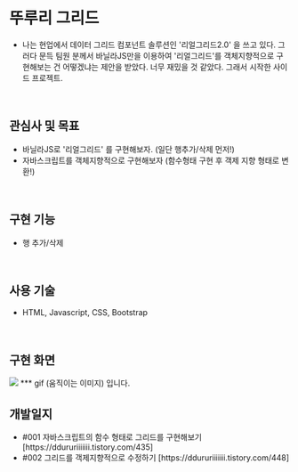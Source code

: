 <h1>뚜루리 그리드</h1>
 <ul>
     <li>나는 현업에서 데이터 그리드 컴포넌트 솔루션인 '리얼그리드2.0' 을 쓰고 있다. 
       그러다 문득 팀원 분께서 바닐라JS만을 이용하여 '리얼그리드'를 객체지향적으로 구현해보는 건 어떻겠냐는 제안을 받았다. 너무 재밌을 것 같았다. 그래서 시작한 사이드 프로젝트.
     </li>
 </ul>
<br>
<h2>관심사 및 목표</h2>
 <ul>
     <li>바닐라JS로 '리얼그리드' 를 구현해보자. (일단 행추가/삭제 먼저!)</li>
     <li>자바스크립트를 객체지향적으로 구현해보자 (함수형태 구현 후 객제 지향 형태로 변환!)</li>
 </ul>
<br>
<h2>구현 기능</h2>
 <ul>
     <li>행 추가/삭제</li>
 </ul>
<br>
<h2>사용 기술</h2>
 <ul>
     <li>HTML, Javascript, CSS, Bootstrap</li>
 </ul>
<br>
<h2>구현 화면</h2>
<img src="https://blog.kakaocdn.net/dn/blx4gR/btsGffPCgCD/neta6Zr2J50gDJkETb9XuK/img.png">
*** gif (움직이는 이미지) 입니다.
<br>
<h2>개발일지</h2>
 <ul>
     <li>#001 자바스크립트의 함수 형태로 그리드를 구현해보기 [https://ddururiiiiiii.tistory.com/435]</li>
     <li>#002 그리드를 객제지향적으로 수정하기 [https://ddururiiiiiii.tistory.com/448]</li>
 </ul>
<br>
